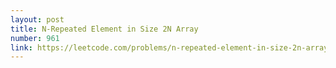 ```yaml
---
layout: post
title: N-Repeated Element in Size 2N Array
number: 961
link: https://leetcode.com/problems/n-repeated-element-in-size-2n-array
---
```

